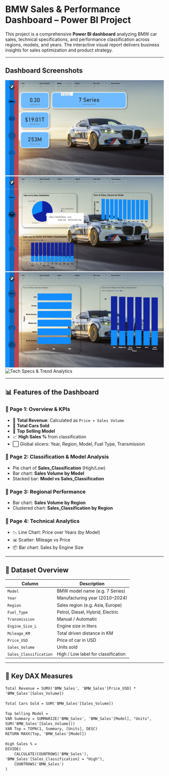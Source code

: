 
# BMW Sales & Performance Dashboard – Power BI Project

This project is a comprehensive **Power BI dashboard** analyzing BMW car sales, technical specifications, and performance classification across regions, models, and years. The interactive visual report delivers business insights for sales optimization and product strategy.

---

##  Dashboard Screenshots

![Main KPI Dashboard](https://github.com/PUNISHER9354/BMW-SALES-DASHBOARD/blob/main/BMW%20DASBOARD%20PAGE%201.png)
![Sales Classification & Model Analysis](https://github.com/PUNISHER9354/BMW-SALES-DASHBOARD/blob/main/BMW%20DASBOARD%20PAGE%202.png)
![Region-wise Sales Insights](https://github.com/PUNISHER9354/BMW-SALES-DASHBOARD/blob/main/BMW%20DASBOARD%20PAGE%203.png)
![Tech Specs & Trend Analytics](9eed86a4-fe12-4812-89b9-b2043ce16e1f.png)

---

## 📊 Features of the Dashboard

### 🔹 Page 1: Overview & KPIs
- 🧾 **Total Revenue**: Calculated as `Price × Sales Volume`
- 🚗 **Total Cars Sold**
- 🥇 **Top Selling Model**
- 📈 **High Sales %** from classification
- ⬜ Global slicers: Year, Region, Model, Fuel Type, Transmission

### 🔹 Page 2: Classification & Model Analysis
- Pie chart of **Sales_Classification** (High/Low)
- Bar chart: **Sales Volume by Model**
- Stacked bar: **Model vs Sales_Classification**

### 🔹 Page 3: Regional Performance
- Bar chart: **Sales Volume by Region**
- Clustered chart: **Sales_Classification by Region**

### 🔹 Page 4: Technical Analytics
- 📉 Line Chart: Price over Years (by Model)
- 📊 Scatter: Mileage vs Price
- 📦 Bar chart: Sales by Engine Size

---

## 🧠 Dataset Overview

| Column                | Description                          |
|-----------------------|--------------------------------------|
| `Model`               | BMW model name (e.g. 7 Series)       |
| `Year`                | Manufacturing year (2010–2024)       |
| `Region`              | Sales region (e.g. Asia, Europe)     |
| `Fuel_Type`           | Petrol, Diesel, Hybrid, Electric     |
| `Transmission`        | Manual / Automatic                   |
| `Engine_Size_L`       | Engine size in liters                |
| `Mileage_KM`          | Total driven distance in KM          |
| `Price_USD`           | Price of car in USD                  |
| `Sales_Volume`        | Units sold                           |
| `Sales_Classification`| High / Low label for classification  |

---

## 📐 Key DAX Measures

```DAX
Total Revenue = SUMX('BMW_Sales', 'BMW_Sales'[Price_USD] * 'BMW_Sales'[Sales_Volume])

Total Cars Sold = SUM('BMW_Sales'[Sales_Volume])

Top Selling Model = 
VAR Summary = SUMMARIZE('BMW_Sales', 'BMW_Sales'[Model], "Units", SUM('BMW_Sales'[Sales_Volume]))
VAR Top = TOPN(1, Summary, [Units], DESC)
RETURN MAXX(Top, 'BMW_Sales'[Model])

High Sales % = 
DIVIDE(
    CALCULATE(COUNTROWS('BMW_Sales'), 'BMW_Sales'[Sales_Classification] = "High"),
    COUNTROWS('BMW_Sales')
)
